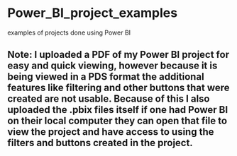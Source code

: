 # Power_BI_project_examples
examples of projects done using Power BI

## Note: I uploaded a PDF of my Power BI project for easy and quick viewing, however because it is being viewed in a PDS format the additional features like filtering and other buttons that were created are not usable. Because of this I also uploaded the .pbix files itself if one had Power BI on their local computer they can open that file to view the project and have access to using the filters and buttons created in the project.
